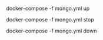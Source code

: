 docker-compose -f  mongo.yml up

docker-compose -f  mongo.yml stop

docker-compose -f  mongo.yml down
